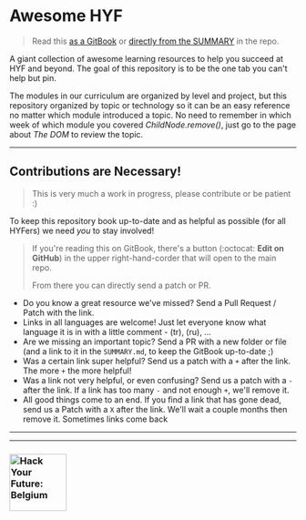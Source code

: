 # Awesome HYF

> Read this [as a GitBook](https://awesome.hackyourfuture.be) or [directly from the SUMMARY](./SUMMARY.md) in the repo.

A giant collection of awesome learning resources to help you succeed at HYF and beyond. The goal of this repository is to be the one tab you can't help but pin.

The modules in our curriculum are organized by level and project, but this repository organized by topic or technology so it can be an easy reference no matter which module introduced a topic.  No need to remember in which week of which module you covered _ChildNode.remove()_, just go to the page about _The DOM_ to review the topic.

---

## Contributions are Necessary!

> This is very much a work in progress, please contribute or be patient :)

To keep this repository book up-to-date and as helpful as possible (for all HYFers) we need _you_ to stay involved!


> If you're reading this on GitBook, there's a button (:octocat: __Edit on GitHub__) in the upper right-hand-corder that will open to the main repo.
>
> From there you can directly send a patch or PR.

* Do you know a great resource we've missed?  Send a Pull Request / Patch with the link.
* Links in all languages are welcome! Just let everyone know what language it is in with a little comment - (tr), (ru), ...
* Are we missing an important topic? Send a PR with a new folder or file (and a link to it in the `SUMMARY.md`, to keep the GitBook up-to-date ;)
* Was a certain link super helpful? Send us a patch with a `+` after the link.  The more `+` the more helpful!
* Was a link not very helpful, or even confusing? Send us a patch with a `-` after the link. If a link has too many `-` and not enough `+`, we'll remove it.
* All good things come to an end. If you find a link that has gone dead, send us a Patch with a `X` after the link.  We'll wait a couple months then remove it.  Sometimes links come back


---
---
### <a href="https://hackyourfuture.be" target="_blank"><img src="https://user-images.githubusercontent.com/18554853/63941625-4c7c3d00-ca6c-11e9-9a76-8d5e3632fe70.jpg" width="100" height="100" alt="Hack Your Future: Belgium"></a>
